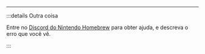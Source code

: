 ___

:::details Outra coisa

Entre no [Discord do Nintendo Homebrew](https://discord.gg/MWxPgEp) para obter ajuda, e descreva o erro que você vê.

:::
